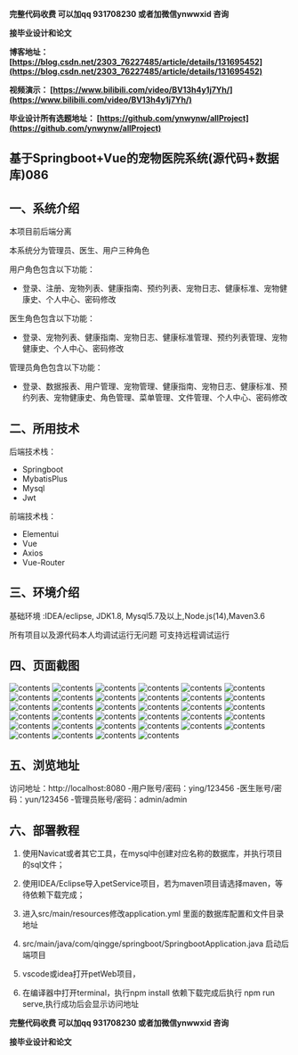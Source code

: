 **完整代码收费  可以加qq 931708230 或者加微信ynwwxid 咨询**

**接毕业设计和论文**

**博客地址：
[https://blog.csdn.net/2303_76227485/article/details/131695452](https://blog.csdn.net/2303_76227485/article/details/131695452)**

**视频演示：
[https://www.bilibili.com/video/BV13h4y1j7Yh/](https://www.bilibili.com/video/BV13h4y1j7Yh/)**

**毕业设计所有选题地址：
[https://github.com/ynwynw/allProject](https://github.com/ynwynw/allProject)**

## 基于Springboot+Vue的宠物医院系统(源代码+数据库)086

## 一、系统介绍

本项目前后端分离

本系统分为管理员、医生、用户三种角色

用户角色包含以下功能：
- 登录、注册、宠物列表、健康指南、预约列表、宠物日志、健康标准、宠物健康史、个人中心、密码修改

医生角色包含以下功能：
- 登录、宠物列表、健康指南、宠物日志、健康标准管理、预约列表管理、宠物健康史、个人中心、密码修改

管理员角色包含以下功能：
- 登录、数据报表、用户管理、宠物管理、健康指南、宠物日志、健康标准、预约列表、宠物健康史、角色管理、菜单管理、文件管理、个人中心、密码修改

## 二、所用技术

后端技术栈：

- Springboot
- MybatisPlus
- Mysql
- Jwt

前端技术栈：

- Elementui
- Vue
- Axios
- Vue-Router



## 三、环境介绍

基础环境 :IDEA/eclipse, JDK1.8, Mysql5.7及以上,Node.js(14),Maven3.6

所有项目以及源代码本人均调试运行无问题 可支持远程调试运行

## 四、页面截图

![contents](./picture/picture1.png)
![contents](./picture/picture2.png)
![contents](./picture/picture3.png)
![contents](./picture/picture4.png)
![contents](./picture/picture5.png)
![contents](./picture/picture6.png)
![contents](./picture/picture7.png)
![contents](./picture/picture8.png)
![contents](./picture/picture9.png)
![contents](./picture/picture10.png)
![contents](./picture/picture11.png)
![contents](./picture/picture12.png)
![contents](./picture/picture13.png)
![contents](./picture/picture14.png)
![contents](./picture/picture15.png)
![contents](./picture/picture16.png)
![contents](./picture/picture17.png)
![contents](./picture/picture18.png)
![contents](./picture/picture19.png)
![contents](./picture/picture20.png)
![contents](./picture/picture21.png)
![contents](./picture/picture22.png)
![contents](./picture/picture23.png)
![contents](./picture/picture24.png)
![contents](./picture/picture25.png)
![contents](./picture/picture26.png)
![contents](./picture/picture27.png)
![contents](./picture/picture28.png)
![contents](./picture/picture29.png)
![contents](./picture/picture30.png)
![contents](./picture/picture31.png)
![contents](./picture/picture32.png)
![contents](./picture/picture33.png)
![contents](./picture/picture34.png)

## 五、浏览地址

访问地址：http://localhost:8080
-用户账号/密码：ying/123456
-医生账号/密码：yun/123456
-管理员账号/密码：admin/admin

## 六、部署教程

1. 使用Navicat或者其它工具，在mysql中创建对应名称的数据库，并执行项目的sql文件；

2. 使用IDEA/Eclipse导入petService项目，若为maven项目请选择maven，等待依赖下载完成；

3. 进入src/main/resources修改application.yml 里面的数据库配置和文件目录地址

4. src/main/java/com/qingge/springboot/SpringbootApplication.java 启动后端项目

5. vscode或idea打开petWeb项目，

6. 在编译器中打开terminal，执行npm install 依赖下载完成后执行 npm run serve,执行成功后会显示访问地址

**完整代码收费  可以加qq 931708230 或者加微信ynwwxid 咨询**

**接毕业设计和论文**





